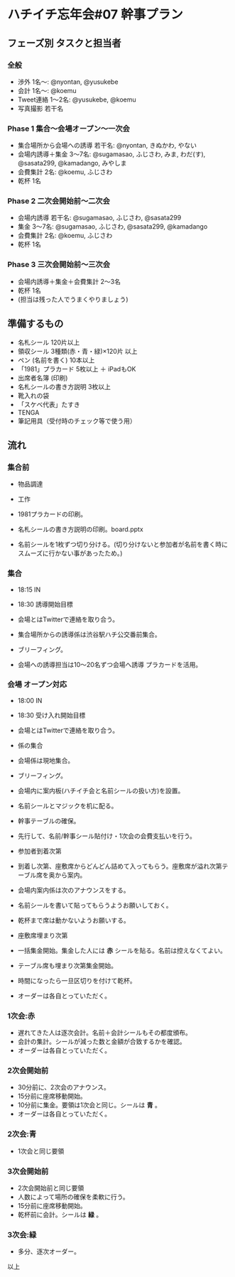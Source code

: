 # ハチイチ忘年会#07 幹事プラン

## フェーズ別 タスクと担当者

### 全般

- 渉外 1名〜: @nyontan, @yusukebe
- 会計 1名〜: @koemu
- Tweet連絡 1〜2名: @yusukebe, @koemu
- 写真撮影 若干名

### Phase 1 集合〜会場オープン〜一次会

- 集合場所から会場への誘導 若干名: @nyontan, きぬかわ, やない
- 会場内誘導＋集金 3〜7名: @sugamasao, ふじさわ, みま, わだ(す), @sasata299, @kamadango, みやしま
- 会費集計 2名: @koemu, ふじさわ
- 乾杯 1名

### Phase 2 二次会開始前〜二次会

- 会場内誘導 若干名: @sugamasao, ふじさわ, @sasata299
- 集金 3〜7名: @sugamasao, ふじさわ, @sasata299, @kamadango
- 会費集計 2名: @koemu, ふじさわ
- 乾杯 1名

### Phase 3 三次会開始前〜三次会

- 会場内誘導＋集金＋会費集計 2〜3名
- 乾杯 1名
- (担当は残った人でうまくやりましょう)

## 準備するもの

- 名札シール 120片以上
- 領収シール 3種類(赤・青・緑)×120片 以上
- ペン (名前を書く) 10本以上
- 「1981」プラカード 5枚以上 ＋ iPadもOK
- 出席者名簿 (印刷)
- 名札シールの書き方説明 3枚以上
- 靴入れの袋
- 「スケベ代表」たすき
- TENGA
- 筆記用具（受付時のチェック等で使う用）

## 流れ

### 集合前

- 物品調達

- 工作
 - 1981プラカードの印刷。
 - 名札シールの書き方説明の印刷。board.pptx
 - 名前シールを1枚ずつ切り分ける。(切り分けないと参加者が名前を書く時にスムーズに行かない事があったため。)

### 集合

- 18:15 IN
- 18:30 誘導開始目標
- 会場とはTwitterで連絡を取り合う。

- 集合場所からの誘導係は渋谷駅ハチ公交番前集合。
- ブリーフィング。
- 会場への誘導担当は10〜20名ずつ会場へ誘導 プラカードを活用。

### 会場 オープン対応

- 18:00 IN
- 18:30 受け入れ開始目標
- 会場とはTwitterで連絡を取り合う。

- 係の集合
 - 会場係は現地集合。
 - ブリーフィング。
 - 会場内に案内板(ハチイチ会と名前シールの扱い方)を設置。
 - 名前シールとマジックを机に配る。
 - 幹事テーブルの確保。
 - 先行して、名前/幹事シール貼付け・1次会の会費支払いを行う。

- 参加者到着次第
 - 到着し次第、座敷席からどんどん詰めて入ってもらう。座敷席が溢れ次第テーブル席を奥から案内。
 - 会場内案内係は次のアナウンスをする。
  - 名前シールを書いて貼ってもらうようお願いしておく。
  - 乾杯まで席は動かないようお願いする。

- 座敷席埋まり次第
 - 一括集金開始。集金した人には **赤** シールを貼る。名前は控えなくてよい。
 - テーブル席も埋まり次第集金開始。
 - 時間になったら一旦区切りを付けて乾杯。
 - オーダーは各自とっていただく。

### 1次会:赤

- 遅れてきた人は逐次会計。名前＋会計シールもその都度頒布。
- 会計の集計。シールが減った数と金額が合致するかを確認。
- オーダーは各自とっていただく。

### 2次会開始前

- 30分前に、2次会のアナウンス。
- 15分前に座席移動開始。
- 10分前に集金。要領は1次会と同じ。シールは **青** 。
- オーダーは各自とっていただく。

### 2次会:青

- 1次会と同じ要領

### 3次会開始前

- 2次会開始前と同じ要領
- 人数によって場所の確保を柔軟に行う。
- 15分前に座席移動開始。
- 乾杯前に会計。シールは **緑** 。

### 3次会:緑

- 多分、逐次オーダー。


以上
